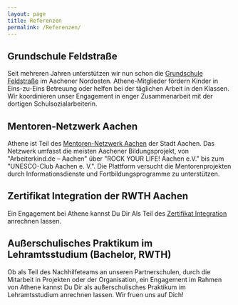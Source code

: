 ```yaml
---
layout: page
title: Referenzen
permalink: /Referenzen/
---
```


## Grundschule Feldstraße
Seit mehreren Jahren unterstützen wir nun schon die <a href="http://kgs-feldstrasse.com/">Grundschule Feldstraße</a> im Aachener Nordosten. Athene-Mitglieder fördern Kinder in Eins-zu-Eins Betreuung oder helfen bei der täglichen Arbeit in den Klassen. Wir koordinieren unser Engagement in enger Zusammenarbeit mit der dortigen Schulsozialarbeiterin.  

## Mentoren-Netzwerk Aachen 
Athene ist Teil des <a href="http://www.aachen.de/DE/stadt_buerger/gesellschaft_soziales/ehrenamt/mentorenprojekte/Flyer_NEU_Mai_2017_Druckversion.pdf">Mentoren-Netzwerk Aachen</a> der Stadt Aachen. Das Netzwerk umfasst die meisten Aachener Bildungsprojekt, von "Arbeiterkind.de – Aachen" über "ROCK YOUR LIFE! Aachen e.V." bis zum "UNESCO-Club Aachen e. V.". Die Plattform versucht die Mentorenprojekten durch Informationsdienste und Fortbildungsprogramme zu unterstützen. 

## Zertifikat Integration der RWTH Aachen
Ein Engagement bei Athene kannst Du Dir Als Teil des <a href="http://www.rwth-aachen.de/cms/root/Studium/Im-Studium/Engagement-Freizeit/Engagement-International/~bqxh/Zertifikat-Internationales/">Zertifikat Integration </a> anrechnen lassen. 

## Außerschulisches Praktikum im Lehramtsstudium (Bachelor, RWTH)
Ob als Teil des Nachhilfeteams an unseren Partnerschulen, durch die Mitarbeit in Projekten oder der Organisation, ein Engagement im Rahmen von Athene kannst Du Dir als außerschulisches Praktikum im Lehramtsstudium anrechnen lassen. Wir fruen uns auf Dich!
